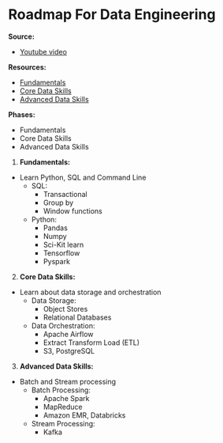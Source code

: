 # Roadmap For Data Engineering

**Source:**
- [Youtube video](https://www.youtube.com/watch?v=VSxF0bb-JH4)

**Resources:**
- [Fundamentals](https://bittersweet-mall-f00.notion.site/Fundamentals-b41c33ba1ab04e858a2be06946510c7e)
- [Core Data Skills](https://bittersweet-mall-f00.notion.site/Core-Data-Skills-4de7de1787574324852916c2ecd257a5)
- [Advanced Data Skills](https://bittersweet-mall-f00.notion.site/Advanced-Data-Skills-a87ccae98b4442d4861c72836fb2d376)

**Phases:**
- Fundamentals
- Core Data Skills
- Advanced Data Skills

1. **Fundamentals:**
- Learn Python, SQL and Command Line
    - SQL:
        - Transactional
        - Group by
        - Window functions
    - Python:
        - Pandas
        - Numpy
        - Sci-Kit learn
        - Tensorflow
        - Pyspark

2. **Core Data Skills:**
- Learn about data storage and orchestration
    - Data Storage:
        - Object Stores
        - Relational Databases
    - Data Orchestration:
        - Apache Airflow
        - Extract Transform Load (ETL)
        - S3, PostgreSQL

3. **Advanced Data Skills:**
- Batch and Stream processing
    - Batch Processing:
        - Apache Spark
        - MapReduce
        - Amazon EMR, Databricks
    - Stream Processing:
        - Kafka